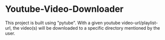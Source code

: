 # Youtube-Video-Downloader
This project is built using "pytube". With a given youtube video-url/playlist-url, the video(s) will be downloaded to a specific directory mentioned by the user.
